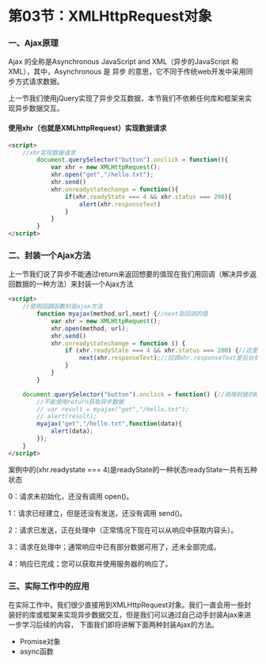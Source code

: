 # 第03节：XMLHttpRequest对象

### 一、Ajax原理

Ajax 的全称是Asynchronous JavaScript and XML（异步的JavaScript 和 XML），其中，Asynchronous 是 异步 的意思，它不同于传统web开发中采用同步方式请求数据。

上一节我们使用jQuery实现了异步交互数据，本节我们不依赖任何库和框架来实现异步数据交互。




 #### 使用xhr（也就是XMLhttpRequest）实现数据请求
``` html
<script>
    //xhr实现数据请求
        document.querySelector("button").onclick = function(){
            var xhr = new XMLHttpRequest();
            xhr.open("get","/hello.txt");
            xhr.send()
            xhr.onreadystatechange = function(){
                if(xhr.readyState === 4 && xhr.status === 200){
                    alert(xhr.responseText)
                }
            }
        }
</script>
```



### 二、封装一个Ajax方法

上一节我们说了异步不能通过return来返回想要的值现在我们用回调（解决异步返回数据的一种方法）来封装一个Ajax方法

``` html
<script>
    //使用回調函數封装ajax方法
        function myajax(method,url,next) {//next及回调的值
            var xhr = new XMLHttpRequest();
            xhr.open(method, url);
            xhr.send()
            xhr.onreadystatechange = function () {
                if (xhr.readyState === 4 && xhr.status === 200) {//这里的4是readystate的一种状态
                    next(xhr.responseText);//回调xhr.responseText是后台处理过的字符串
                }
            }
        }

    document.querySelector("button").onclick = function() {//调用封装的Ajax
        //不能使用return获取异步数据
        // var result = myajax("get","/hello.txt");
        // alert(result);
        myajax("get","/hello.txt",function(data){
            alert(data);
        });
    }
</script>
```
案例中的(xhr.readystate === 4)是readyState的一种状态readyState一共有五种状态

0：请求未初始化，还没有调用 open()。

1：请求已经建立，但是还没有发送，还没有调用 send()。

2：请求已发送，正在处理中（正常情况下现在可以从响应中获取内容头）。

3：请求在处理中；通常响应中已有部分数据可用了，还未全部完成。

4：响应已完成；您可以获取并使用服务器的响应了。




### 三、实际工作中的应用

在实际工作中，我们很少直接用到XMLHttpRequest对象。我们一直会用一些封装好的库或框架来实现异步数据交互，但是我们可以通过自己动手封装Ajax来进一步学习后续的内容，
下面我们即将讲解下面两种封装Ajax的方法。
* Promise对象
* async函数